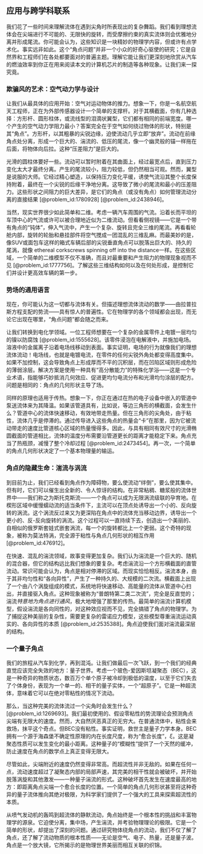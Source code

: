 ## 应用与跨学科联系

我们花了一些时间来理解流体在遇到尖角时所表现出的复杂舞蹈。我们看到理想流体会在尖端进行不可能的、无限快的旋转，而受摩擦约束的真实流体则会优雅地分离并形成尾流。你可能会认为，这些知识是一块精妙的物理学内容，但或许有点学术化。事实远非如此。这个“角点问题”并非一个小众的好奇心驱使的研究；它是自然界和工程师们在各处都要面对的普遍主题。理解它能让我们更深刻地欣赏从汽车的燃油效率到你正在用来阅读本文的计算机芯片的制造等各种现象。让我们来一探究竟。

### 欺骗风的艺术：空气动力学与设计

让我们从最具体的应用开始：空气对运动物体的推力。想象一下，你是一名航空航天工程师，正在为外部传感器设计一个简单的支撑杆。对于其横截面，你有几种选择：方形杆、圆形柱体，或流线型的泪滴状翼型，它们都有相同的前端宽度。哪一个产生的空气动力学阻力最小？答案完全在于空气如何绕过物体的形状，特别是其“角点”。方形杆，以其粗暴的尖锐边缘，迫使流动几乎立即“放弃”。流动在前缘角点处分离，形成一个巨大的、湍流的、低压的尾流，像一个幽灵般的锚一样拖在后面，将物体向后拉。这种“压差阻力”是巨大的。

光滑的圆柱体要好一些。流动可以暂时附着在其曲面上，经过最宽点后，直到压力变化太大才最终分离。产生的尾流较小，阻力较低，但仍然相当可观。然而，翼型是说服的大师。它经过精心塑造，以保持压力变化平缓，诱使气流沿其整个长度保持附着，最终在一个尖锐的后缘干净地分离。这导致了微小的尾流和最小的压差阻力。这些形状之间阻力的巨大差异，是它们的角点（或没有角点）如何管理流动分离的直接结果 [@problem_id:1780928] [@problem_id:2438946]。

当然，现实世界很少如此简单和二维。考虑一辆汽车周围的气流。沿着长而平坦的车顶中心的气流或许可以被合理地近似为二维流动。但看看侧视镜——它是一个带有角点的“钝体”，伸入气流中，产生一个复杂、旋转且完全三维的尾流。再看看轮舱内部，旋转的轮胎和悬挂部件将空气搅成一团混乱的三维乱麻。而最美妙的是，像SUV或面包车这样的箱式车辆后部的尖锐垂直角点可以脱落出巨大的、持久的尾涡，就像 ethereal corkscrews spinning off into the distance一样。在这些区域，一个简单的二维模型不仅不准确，而且对最重要和产生阻力的物理现象视而不见 [@problem_id:1777756]。了解这些三维结构如何以及在何处形成，是控制它们并设计更高效车辆的第一步。

### 势场的通用语言

现在，你可能认为这一切都与流体有关。但描述理想流体流动的数学——由拉普拉斯方程支配的势流——具有惊人的普遍性。它在物理学的各个领域都会出现，而无论它出现在哪里，“角点问题”都会随之而来。

让我们转换到电化学领域。一位工程师想要在一个复杂的金属零件上电镀一层均匀的镍以防腐蚀 [@problem_id:1555628]。该零件浸泡在电解液中，并施加电场。溶液中的金属离子沿着电场线移动到表面。事实证明，电场的行为就像我们的理想流体流动！电场线，也就是电镀电流，在零件的任何尖锐外角处都变得高度集中。如果不加控制，这会导致角点上形成厚而不平的沉积层，而在凹陷区域则形成危险的薄弱涂层。解决方案是使用一种具有“高分散能力”的特殊化学浴——这是一个专业术语，指能够巧妙抵消几何效应、促进更均匀电流分布和光滑均匀涂层的配方。问题是相同的：角点的几何形状主导了场。

同样的原理也适用于传热。想象一下，你正在通过在热的电子设备中嵌入的管道中泵送流体来为其降温。如果该管道具有，比如说，等边三角形的横截面，会发生什么？管道中心的流体快速移动，有效地带走热量。但在三角形的尖角处，由于粘性，流体几乎是停滞的。通过传导进入这些角点的热量会“卡”在那里，因为它被流动带走的速度比管道核心区域的热量慢得多。因此，与具有相同有效尺寸的光滑椭圆截面的管道相比，流体的温度分布需要沿管道更长的距离才能稳定下来。角点充当了热瓶颈，减慢了整个冷却过程 [@problem_id:2473454]。再一次，一个简单的角点几何形状决定了一个基本物理量的输运。

### 角点的隐藏生命：湍流与涡流

到目前为止，我们已经看到角点作为障碍物，要么使流动“绊倒”，要么使其集中。但有时，它们可以催生出全新的、令人惊讶的结构。在非常粘稠、糖浆般的流体世界中——我们称之为斯托克斯流——一个角点可以成为无限涡流级联的孕育地。在楔形区域中缓慢蠕动流的适当条件下，主流可以在顶点处诱导出一个小的、反向旋转的涡流。这个涡流反过来又为更深陷在角点中的流体充当移动边界，诱导出一个更小的、反-反向旋转的涡流。这个过程可以一直持续下去，创造出一个美丽的、自相似的俄罗斯套娃式嵌套涡流，每一个的旋转都比上一个更弱。这个奇特的现象，被称为莫法特涡，完全源于粘性与角点几何形状的相互作用 [@problem_id:476912]。

在快速、混乱的湍流领域，故事变得更加复杂。我们认为湍流是一个巨大的、随机的混合器，但它的结构远比我们想象的要复杂。考虑湍流沿一个方形横截面的直管流动。常识可能会认为，角点是相对停滞的区域。而现实恰恰相反。湍流本身，由于其非均匀性和“各向异性”，产生了一种持久的、大规模的二次流。横截面上出现了一个由八个涡旋组成的模式，系统地将快速移动、高能量的流体从管道中心扫出，并直接驱入角点。这种现象被称为“普朗特第二类二次流”，完全是反直觉的；湍流*特意地为角点进行通风*，极大地增强了那里的传热。最简单的湍流计算机模型，假设湍流是各向同性的，对这种效应视而不见，完全搞错了角点的物理学。为了捕捉这种美丽的复杂性，需要更复杂的雷诺应力模型，这些模型尊重湍流运动真实的、各向异性的本质 [@problem_id:2535388]。角点迫使我们面对湍流最深层的结构。

### 一个量子角点

我们的旅程从汽车到化学，再到混沌。让我们做最后一次飞跃，到一个我们的经典直觉应该完全失效的地方：量子世界。考虑一个玻色-爱因斯坦凝聚态（BEC），这是一种奇异的物质状态，数百万个单个原子被冷却到极低的温度，以至于它们失去了个体身份，表现为一个单一的、相干的量子实体，一个“超原子”。它是一种超流体，意味着它可以在绝对零粘性的情况下流动。

那么，当这种完美的流体流过一个尖角时会发生什么？[@problem_id:1269693]。我们最初使用的、假设零粘性的势流理论会预测角点尖端有无限大的速度。然而，大自然厌恶真正的无穷大。在普通流体中，粘性会来救场，抹平这个奇点。但BEC没有粘性。事实证明，救世主是量子力学本身。BEC拥有一个源于海森堡不确定性原理的内在长度尺度，称为“愈合长度”，$\xi$。这是凝聚态性质可以发生变化的最小距离。这种量子的“模糊性”提供了一个天然的缓冲，防止速度在角点的数学点上真正变得无限大。

尽管如此，尖端附近的速度仍然变得非常高。而超流性并非无敌的。如果在任何一点，流动速度超过了凝聚态内部的局部声速，其完美的相干性就会被破坏，并开始脱落涡旋和其他激发——一种量子湍流的形式。这种破坏首先发生在速度最高的地方：即距离角点尖端一个愈合长度的位置。一个简单的角点几何形状甚至将这种奇异的量子流体推向其绝对极限，为科学家们提供了一个强大的工具来探索超流性的本质。

从喷气发动机的轰鸣到超流体的静默流动，角点始终是一个根本性的挑战和丰富物理学的源泉。它迫使分离，集中场，产生湍流，并考验物理理论的极限。它是一个简单的形状，却提出了深刻的问题。通过研究物体绕角点的流动，我们不仅了解了角点，还了解了流动物质的根本性质——无论是空气、电子、热量，还是量子波。角点是一个放大镜，它所揭示的是物理世界美丽而相互关联的织锦。